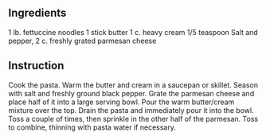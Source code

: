 ## Ingredients
1 lb. fettuccine noodles
1 stick butter
1 c. heavy cream
1/5 teaspoon Salt and pepper, 
2 c. freshly grated parmesan cheese

## Instruction
Cook the pasta.
Warm the butter and cream in a saucepan or skillet. 
Season with salt and freshly ground black pepper.
Grate the parmesan cheese and place half of it into a large serving bowl. 
Pour the warm butter/cream mixture over the top.
Drain the pasta and immediately pour it into the bowl. 
Toss a couple of times, then sprinkle in the other half of the parmesan. 
Toss to combine, thinning with pasta water if necessary.
